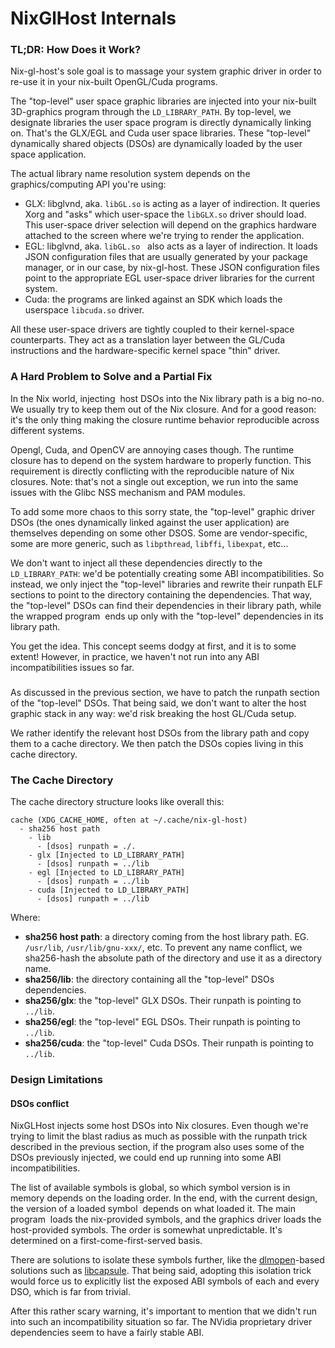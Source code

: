 # NixGlHost Internals

### TL;DR: How Does it Work?

Nix-gl-host's sole goal is to massage your system graphic driver in order to re-use it in your nix-built OpenGL/Cuda programs.

The "top-level" user space graphic libraries are injected into your nix-built 3D-graphics program through the `LD_LIBRARY_PATH`. By top-level, we designate libraries the user space program is directly dynamically linking on. That's the GLX/EGL and Cuda user space libraries. These "top-level" dynamically shared objects (DSOs) are dynamically loaded by the user space application.

The actual library name resolution system depends on the graphics/computing API you're using:

- GLX: libglvnd, aka. `libGL.so` is acting as a layer of indirection. It queries Xorg and "asks" which user-space the `libGLX.so` driver should load. This user-space driver selection will depend on the graphics hardware attached to the screen where we're trying to render the application.
- EGL: libglvnd, aka. `libGL.so`   also acts as a layer of indirection. It loads JSON configuration files that are usually generated by your package manager, or in our case, by nix-gl-host. These JSON configuration files point to the appropriate EGL user-space driver libraries for the current system.
- Cuda: the programs are linked against an SDK which loads the userspace `libcuda.so` driver.

All these user-space drivers are tightly coupled to their kernel-space counterparts. They act as a translation layer between the GL/Cuda instructions and the hardware-specific kernel space "thin" driver.

### A Hard Problem to Solve and a Partial Fix

In the Nix world, injecting  host DSOs into the Nix library path is a big no-no. We usually try to keep them out of the Nix closure. And for a good reason: it's the only thing making the closure runtime behavior reproducible across different systems.

Opengl, Cuda, and OpenCV are annoying cases though. The runtime closure has to depend on the system hardware to properly function. This requirement is directly conflicting with the reproducible nature of Nix closures. Note: that's not a single out exception, we run into the same issues with the Glibc NSS mechanism and PAM modules.

To add some more chaos to this sorry state, the "top-level" graphic driver DSOs (the ones dynamically linked against the user application) are themselves depending on some other DSOS. Some are vendor-specific, some are more generic, such as `libpthread`, `libffi`, `libexpat`, etc...

We don't want to inject all these dependencies directly to the `LD_LIBRARY_PATH`: we'd be potentially creating some ABI incompatibilities. So instead, we only inject the "top-level" libraries and rewrite their runpath ELF sections to point to the directory containing the dependencies. That way, the "top-level" DSOs can find their dependencies in their library path, while the wrapped program  ends up only with the "top-level" dependencies in its library path.

You get the idea. This concept seems dodgy at first, and it is to some extent! However, in practice, we haven't not run into any ABI incompatibilities issues so far.

###

As discussed in the previous section, we have to patch the runpath section of the "top-level" DSOs. That being said, we don't want to alter the host graphic stack in any way: we'd risk breaking the host GL/Cuda setup.

We rather identify the relevant host DSOs from the library path and copy them to a cache directory. We then patch the DSOs copies living in this cache directory.

### The Cache Directory

The cache directory structure looks like overall this:

```
cache (XDG_CACHE_HOME, often at ~/.cache/nix-gl-host)
  - sha256 host path
    - lib
      - [dsos] runpath = ./.
    - glx [Injected to LD_LIBRARY_PATH]
      - [dsos] runpath = ../lib
    - egl [Injected to LD_LIBRARY_PATH]
      - [dsos] runpath = ../lib
    - cuda [Injected to LD_LIBRARY_PATH]
      - [dsos] runpath = ../lib
 ```

Where:

- **sha256 host path**: a directory coming from the host library path. EG. `/usr/lib`, `/usr/lib/gnu-xxx/`, etc. To prevent any name conflict, we sha256-hash the absolute path of the directory and use it as a directory name.
- **sha256/lib**: the directory containing all the "top-level" DSOs dependencies.
- **sha256/glx**: the "top-level" GLX DSOs. Their runpath is pointing to `../lib`.
- **sha256/egl**: the "top-level" EGL DSOs. Their runpath is pointing to `../lib`.
- **sha256/cuda**: the "top-level" Cuda DSOs. Their runpath is pointing to `../lib`.

### Design Limitations

#### DSOs conflict

NixGLHost injects some host DSOs into Nix closures. Even though we're trying to limit the blast radius as much as possible with the runpath trick described in the previous section, if the program also uses some of the DSOs previously injected, we could end up running into some ABI incompatibilities.

The list of available symbols is global, so which symbol version is in memory depends on the loading order. In the end, with the current design, the version of a loaded symbol  depends on what loaded it. The main program  loads the nix-provided symbols, and the graphics driver loads the host-provided symbols. The order is somewhat unpredictable. It's determined on a first-come-first-served basis.

There are solutions to isolate these symbols further, like the [dlmopen](https://man7.org/linux/man-pages/man3/dlmopen.3.html)-based solutions such as [libcapsule](https://gitlab.collabora.com/vivek/libcapsule). That being said, adopting this isolation trick would force us to explicitly list the exposed ABI symbols of each and every DSO, which is far from trivial.

After this rather scary warning, it's important to mention that we didn't run into such an incompatibility situation so far. The NVidia proprietary driver dependencies seem to have a fairly stable ABI.
